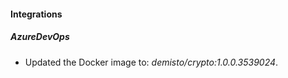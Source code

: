 
#### Integrations

##### AzureDevOps

- Updated the Docker image to: *demisto/crypto:1.0.0.3539024*.

